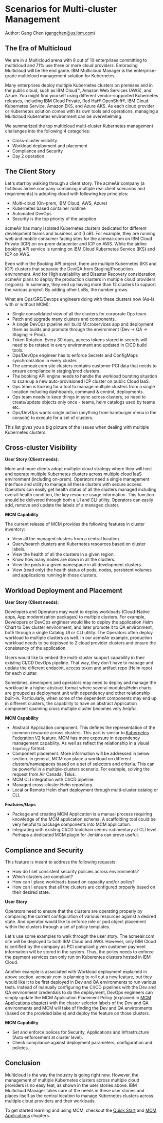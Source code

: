 # Scenarios for Multi-cluster Management
Author: Gang Chen (gangchen@us.ibm.com)

## The Era of Multicloud
We are in a Multicloud arena with 8 out of 10 enterprises committing to multicloud and 71% use three or more cloud providers. Embracing Multicloud will be the end game. IBM Multicloud Manager is the enterprise-grade multicloud management solution for Kubernetes.

Many enterprises deploy multiple Kubernetes clusters on premises and in the public cloud, such as IBM Cloud™, Amazon Web Services (AWS), and Azure. You might find yourself using different vendor-supported Kubernetes releases, including IBM Cloud Private, Red Hat® OpenShift®, IBM Cloud Kubernetes Service, Amazon EKS, and Azure AKS. As each cloud provider or Kubernetes solution comes with its own tools and operations, managing a Multicloud Kubernetes environment can be overwhelming.

We summarized the top multicloud multi-cluster Kubernetes management challenges into the following 4 categories:

* Cross-cluster visibility
* Workload deployment and placement
* Compliance and Security
* Day 2 operation

## The Client Story
Let's start by walking through a client story. The acmeAir company (a fictitious airline company combining multiple real client scenarios and requirements) is adopting cloud with following key principles:

* Multi-cloud (On-prem, IBM Cloud, AWS, Azure)
* Kubernetes based container runtime
* Automated DevOps
* Security is the top priority of the adoption

acmeAir has many isolated Kubernetes clusters dedicated for different development teams and business unit (LoB). For example, they are running web and mobile consumer facing sites for the acmeair.com on IBM Cloud Private (ICP) on on-prem datacenter and ICP on AWS. While the airline booking API service is running on IBM Cloud Kubernetes Service (IKS) and ICP on AWS.

Even within the Booking API project, there are multiple Kubernetes (IKS and ICP) clusters that separate the Dev/QA from Staging/Production environment. And for High availability and Disaster Recovery consideration, acmeAir plans to deploy the production clusters in multiple cloud providers (regions). In summary, they end up having more than 12 clusters to support the various project. By adding other LoBs, the number grows.

What are Ops/SRE/Devops engineers doing with these clusters now (As-Is with or without MCM):

* Single consolidated view of all the clusters for corporate Ops team.
* Patch and upgrade many clusters and components.
* A single DevOps pipeline will build Microservices app and deployment them as builds and promote through the environment (Dev -> QA -> Staging -> Prod).
* Token Rotation. Every 30 days, access tokens stored in secrets will need to be rotated in every environment and updated in CICD build tools.
* Ops/DevOps engineer has to enforce Secrets and ConfigMaps synchronization in every cluster.
* The acmeair.com site clusters contains customer PCI data that needs to ensure compliance in staging/prod clusters.
* The booking API engine needs to handle the workload bursting situation to scale up a new auto-provisioned ICP cluster on public Cloud IaaS.
* Ops team is looking for a tool to manage multiple clusters from a single location including dashboards, command & control, deployments.
* Ops team needs to keep things in sync across clusters, so need to create/update objects only once - teams, helm catalogs used by teams etc. 
* Ops/DevOps wants single action (anything from hamburger menu in the console) to execute for a set of clusters.

This list gives you a big picture of the issues when dealing with multiple Kubernetes clusters.


## Cross-cluster Visibility
**User Story (Client needs):**

More and more clients adopt multiple-cloud strategy where they will host and operate multiple Kubernetes clusters across multiple cloud IaaS environment (including on-prem). Operators need a single management interface and utility to manage all these clusters with secure access. Operators can easily get health status of all the clusters managed including overall health condition, the key resource usage information. This function should be delivered through both a UI and CLI utility. Operators can easily add, remove and update the labels of a managed cluster.

**MCM Capability**

The current release of MCM provides the following features in cluster inventory:

* View all the managed clusters from a central location.
* Query/search clusters and Kubernetes resources based on cluster labels.
* View the health of all the clusters in a given region.
* Know how many nodes are down in all the clusters.
* View the pods in a given namespace in all development clusters.
* View (read only) the health status of pods, nodes, persistent volumes and applications running in those clusters.

## Workload Deployment and Placement
**User Story (Client needs):**

Developers and Operators may want to deploy workloads (Cloud-Native apps, App modernization packages) to multiple clusters. For example, Developers or DevOps engineer would like to deploy the application Helm Chart to Dev cluster environment, and later promote it to QA environment, both through a single Catalog UI or CLI utility. The Operators often deploy workload to multiple clusters as well. In our acmeAir example, production workload needs to be deployed to 2 cloud provider clusters and ensure the consistency of the application.

Users would like to embed the multi-cluster support capability in their existing CI/CD DevOps pipeline. That way, they don't have to manage and update the different endpoint, access token and artifact repo (Helm repo) for each cluster.

Sometimes, developers and operators may need to deploy and manage the workload in a higher abstract format where several modules/Helm charts are grouped as deployment unit with dependency and other relationship built-in. Particularly, when some of the dependent components may end up in different clusters, the capability to have an abstract Application component spanning cross multiple cluster becomes very helpful.

**MCM Capability**

* Abstract Application component. This defines the representation of the common resource across clusters. This part is similar to [Kubernetes Federation V2](https://github.com/kubernetes-sigs/federation-v2) feature. MCM has more exposure in dependency management capability. As well as reflect the relationship in a visual `topology` format.
* Component placement. More information will be addressed in below section. In general, MCM can place a workload on different clusters/namespaces based on a set of selectors and criteria. This can be powerful in a multiple-clusters scenario. For example, solving the request from Air Canada, Telus.
* MCM CLI integration with CI/CD pipeline.
* Managed cross-cluster Helm repository.
* Local or Remote Helm chart deployment through multi-cluster catalog or CLI.

**Features/Gaps**

* Package and creating MCM Application is a manual process requiring knowledge of the MCM application schema. A scaffolding tool could be very helpful to package components into MCM application.
* Integrating with existing CI/CD toolchain seems rudimentary at CLI level. Perhaps a dedicated MCM plugin for Jenkins can prove useful.

## Compliance and Security
This feature is meant to address the following requests:

* How do I set consistent security policies across environments?
* Which clusters are compliant?
* How can I place workloads based on capacity and/or policy?
* How can I ensure that all the clusters are configured properly based on their desired state.

**User Story**

Operators need to ensure that the clusters are operating properly by comparing the current configuration of various resources against a desired state. And operator would like to enforce role or pod object placement within the clusters through a set of policy templates.

Let's use some examples to walk through the user story.
The acmeair.com site will be deployed to both IBM Cloud and AWS. However, only IBM Cloud is certified by the company as PCI compliant given customer payment information will be stored in the system. Thus, the policy needs to enforce the payment services can only run on Kuberentes clusters hosted in IBM Cloud.

Another example is associated with Workload deployment explained in above section. acmeair.com is planning to roll out a new feature, but they would like it to be first deployed in Dev and QA environments to run various tests. Instead of manually configuring the CI/CD pipelines with the Dev and QA environment credentials to do the deployment, DevOps engineers can simply update the MCM Application Placement Policy (explained in [MCM Applications chapter](mcm-applications.md)) with the cluster selector labels of the Dev and QA environments and MCM will take of finding the Dev and QA environments (based on the provided labels) and deploy the feature on those clusters.

**MCM Capability**

* Set and enforce polices for Security, Applications and Infrastructure (Auto enforcement at cluster level).
* Check compliance against deployment parameters, configuration and policies.

## Conclusion
Multicloud is the way the industry is going right now. However, the management of multiple Kubernetes clusters across multiple cloud providers is no easy feat, as shown in the user stories above. IBM Multicloud Manager takes care of the needs in these user stories and places itself as the central location to manage Kubernetes clusters across multiple cloud providers and their workloads.

To get started learning and using MCM, checkout the [Quick Start](mcm-quickstart.md) and [MCM Applications](mcm-applications.md) chapters.
